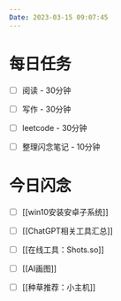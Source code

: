 ```yaml
---
Date: 2023-03-15 09:07:45
---
```


# 每日任务
- [ ] 阅读 - 30分钟
- [ ] 写作 - 30分钟
- [ ] leetcode - 30分钟
- [ ] 整理闪念笔记 - 10分钟


# 今日闪念
- [ ] [[win10安装安卓子系统]]
- [ ] [[ChatGPT相关工具汇总]]
- [ ] [[在线工具：Shots.so]]
- [ ] [[AI画图]]
- [ ] [[种草推荐：小主机]]


